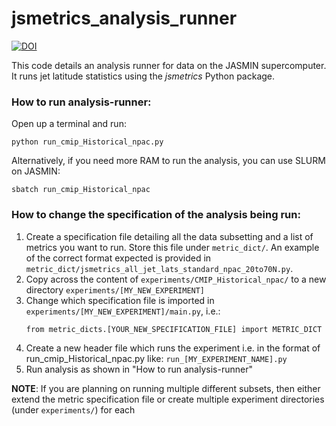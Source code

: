 # jsmetrics_analysis_runner

[![DOI](https://zenodo.org/badge/705595703.svg)](https://zenodo.org/doi/10.5281/zenodo.10876824)

This code details an analysis runner for data on the JASMIN supercomputer. It runs jet latitude statistics using the _jsmetrics_ Python package.

### How to run analysis-runner:
Open up a terminal and run:
```
python run_cmip_Historical_npac.py
```
Alternatively, if you need more RAM to run the analysis, you can use SLURM on JASMIN:
```
sbatch run_cmip_Historical_npac
```

### How to change the specification of the analysis being run:
1. Create a specification file detailing all the data subsetting and a list of metrics you want to run. Store this file under `metric_dict/`. An example of the correct format expected is provided in `metric_dict/jsmetrics_all_jet_lats_standard_npac_20to70N.py`.
2. Copy across the content of `experiments/CMIP_Historical_npac/` to a new directory `experiments/[MY_NEW_EXPERIMENT]`
3. Change which specification file is imported in `experiments/[MY_NEW_EXPERIMENT]/main.py`, i.e.:
   ```
   from metric_dicts.[YOUR_NEW_SPECIFICATION_FILE] import METRIC_DICT
   ```
4. Create a new header file which runs the experiment i.e. in the format of run_cmip_Historical_npac.py like: `run_[MY_EXPERIMENT_NAME].py`
5. Run analysis as shown in "How to run analysis-runner"

**NOTE**: If you are planning on running multiple different subsets, then either extend the metric specification file or create multiple experiment directories (under `experiments/`) for each 
